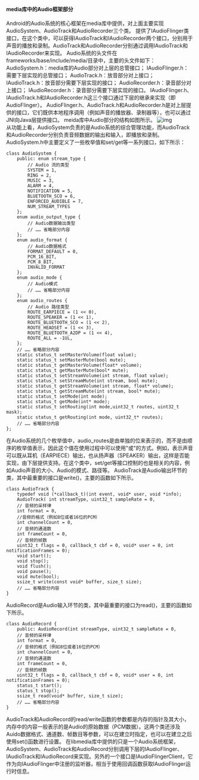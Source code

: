 #### media库中的Audio框架部分
Android的Audio系统的核心框架在media库中提供，对上面主要实现AudioSystem、AudioTrack和AudioRecorder三个类。
提供了IAudioFlinger类接口，在这个类中，可以获得IAudioTrack和IAudioRecorder两个接口，分别用于声音的播放和录制。AudioTrack和AudioRecorder分别通过调用IAudioTrack和IAudioRecorder来实现。
Audio系统的头文件在frameworks/base/include/media/目录中，主要的头文件如下：
AudioSystem.h：media库的Audio部分对上层的总管接口；
IAudioFlinger.h：需要下层实现的总管接口；
AudioTrack.h：放音部分对上接口；
IAudioTrack.h：放音部分需要下层实现的接口；
AudioRecorder.h：录音部分对上接口；
IAudioRecorder.h：录音部分需要下层实现的接口。
IAudioFlinger.h、IAudioTrack.h和IAudioRecorder.h这三个接口通过下层的继承来实现（即AudioFlinger）。
AudioFlinger.h、AudioTrack.h和AudioRecorder.h是对上层提供的接口，它们既供本地程序调用（例如声音的播放器、录制器等），也可以通过JNI向Java层提供接口。
meida库中Audio部分的结构如图所示。
![img](P)  
从功能上看，AudioSystem负责的是Audio系统的综合管理功能，而AudioTrack和AudioRecorder分别负责音频数据的输出和输入，即播放和录制。
AudioSystem.h中主要定义了一些枚举值和set/get等一系列接口，如下所示：
```  
class AudioSystem { 
	public: enum stream_type {
		// Audio 流的类型 
		SYSTEM = 1,
		RING = 2,
		MUSIC = 3,
		ALARM = 4,
		NOTIFICATION = 5,
		BLUETOOTH_SCO = 6,
		ENFORCED_AUDIBLE = 7,
		NUM_STREAM_TYPES
	}; 
	enum audio_output_type {
		// Audio数据输出类型 
		// …… 省略部分内容 
	}; 
	enum audio_format {
		// Audio数据格式 
		FORMAT_DEFAULT = 0,
		PCM_16_BIT,
		PCM_8_BIT,
		INVALID_FORMAT
	}; 
	enum audio_mode {
		// Audio模式 
		// …… 省略部分内容 
	}; 
	enum audio_routes {
		// Audio 路径类型 
		ROUTE_EARPIECE = (1 << 0),
		ROUTE_SPEAKER = (1 << 1),
		ROUTE_BLUETOOTH_SCO = (1 << 2),
		ROUTE_HEADSET = (1 << 3),
		ROUTE_BLUETOOTH_A2DP = (1 << 4),
		ROUTE_ALL = -1UL,
	}; 
	// …… 省略部分内容 
	static status_t setMasterVolume(float value); 
	static status_t setMasterMute(bool mute); 
	static status_t getMasterVolume(float* volume); 
	static status_t getMasterMute(bool* mute); 
	static status_t setStreamVolume(int stream, float value); 
	static status_t setStreamMute(int stream, bool mute); 
	static status_t getStreamVolume(int stream, float* volume); 
	static status_t getStreamMute(int stream, bool* mute); 
	static status_t setMode(int mode); 
	static status_t getMode(int* mode); 
	static status_t setRouting(int mode,uint32_t routes, uint32_t mask); 
	static status_t getRouting(int mode, uint32_t* routes); 
	// …… 省略部分内容 
};
```
在Audio系统的几个枚举值中，audio_routes是由单独的位来表示的，而不是由顺序的枚举值表示，因此这个值在使用过程中可以使用"或"的方式。例如，表示声音可以既从耳机（EARPIECE）输出，也从扬声器（SPEAKER）输出，这样是否能实现，由下层提供支持。在这个类中，set/get等接口控制的也是相关的内容，例如Audio声音的大小、Audio的模式、路径等。
AudioTrack是Audio输出环节的类，其中最重要的接口是write()，主要的函数如下所示。
```  
class AudioTrack { 
	typedef void (*callback_t)(int event, void* user, void *info);
	AudioTrack( int streamType, uint32_t sampleRate = 0,
	// 音频的采样律 
	int format = 0, 
	//音频的格式（例如8位或者16位的PCM） 
	int channelCount = 0, 
	// 音频的通道数 
	int frameCount = 0, 
	// 音频的帧数 
	uint32_t flags = 0, callback_t cbf = 0, void* user = 0, int notificationFrames = 0);
	void start(); 
	void stop(); 
	void flush(); 
	void pause(); 
	void mute(bool); 
	ssize_t write(const void* buffer, size_t size);
	// …… 省略部分内容 
}
```
AudioRecord是Audio输入环节的类，其中最重要的接口为read()，主要的函数如下所示。
```  
class AudioRecord { 
	public: AudioRecord(int streamType, uint32_t sampleRate = 0,
	// 音频的采样律 
	int format = 0, 
	// 音频的格式（例如8位或者16位的PCM） 
	int channelCount = 0, 
	// 音频的通道数 
	int frameCount = 0, 
	// 音频的帧数 
	uint32_t flags = 0, callback_t cbf = 0, void* user = 0, int notificationFrames = 0);
	status_t start();
	status_t stop();
	ssize_t read(void* buffer, size_t size);
	// …… 省略部分内容 
}
```
AudioTrack和AudioRecord的read/write函数的参数都是内存的指针及其大小，内存中的内容一般表示的是Audio的原始数据（PCM数据）。这两个类还涉及Auido数据格式、通道数、帧数目等参数，可以在建立时指定，也可以在建立之后使用set()函数进行设置。
在libmedia库中提供的只是一个Audio系统框架，AudioSystem、AudioTrack和AudioRecord分别调用下层的IAudioFlinger、IAudioTrack和IAudioRecord来实现。另外的一个接口是IAudioFlingerClient，它作为向IAudioFlinger中注册的监听器，相当于使用回调函数获取IAudioFlinger运行时信息。